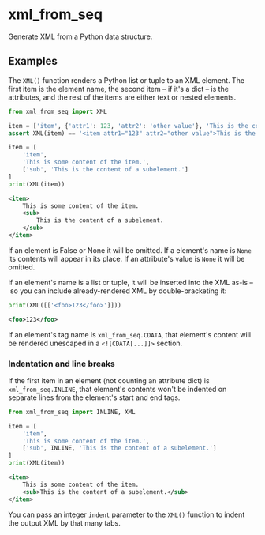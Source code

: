 # xml_from_seq

Generate XML from a Python data structure.

## Examples

The `XML()` function renders a Python list or tuple to an XML element. The first item is the
element name, the second item – if it's a dict – is the attributes, and the rest of the items
are either text or nested elements.
```py
from xml_from_seq import XML

item = ['item', {'attr1': 123, 'attr2': 'other value'}, 'This is the content of the item.']
assert XML(item) == '<item attr1="123" attr2="other value">This is the content of the item.</item>'

item = [
    'item',
    'This is some content of the item.',
    ['sub', 'This is the content of a subelement.']
]
print(XML(item))
```
```xml
<item>
    This is some content of the item.
    <sub>
        This is the content of a subelement.
    </sub>
</item>
```

If an element is False or None it will be omitted. If a element's name is `None` its contents will
appear in its place. If an attribute's value is `None` it will be omitted.

If an element's name is a list or tuple, it will be inserted into the XML as-is – so you can
include already-rendered XML by double-bracketing it:
```py
print(XML([['<foo>123</foo>']]))
```
```xml
<foo>123</foo>
```

If an element's tag name is `xml_from_seq.CDATA`, that element's content will be rendered unescaped
in a `<![CDATA[...]]>` section.

### Indentation and line breaks

If the first item in an element (not counting an attribute dict) is `xml_from_seq.INLINE`, that
element's contents won't be indented on separate lines from the element's start and end tags.
```py
from xml_from_seq import INLINE, XML

item = [
    'item',
    'This is some content of the item.',
    ['sub', INLINE, 'This is the content of a subelement.']
]
print(XML(item))
```
```xml
<item>
    This is some content of the item.
    <sub>This is the content of a subelement.</sub>
</item>
```

You can pass an integer `indent` parameter to the `XML()` function to indent the output XML by
that many tabs.
